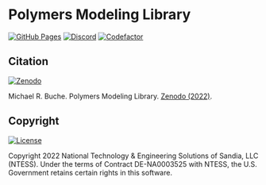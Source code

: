 # Polymers Modeling Library

[![GitHub Pages](https://img.shields.io/badge/GitHub-pages-6e5494?logo=github)](https://sandialabs.github.io/Polymers)
[![Discord](https://img.shields.io/badge/Discord-chat-%237289da.svg?logo=discord&color=5865F2&logoColor=FFFFFF)](https://discord.gg/yC6dbPuc)
[![Codefactor](https://img.shields.io/codefactor/grade/github/sandialabs/polymers?label=Codefactor&logo=codefactor&color=00b16a)](https://www.codefactor.io/repository/github/sandialabs/polymers)

## Citation

[![Zenodo](https://img.shields.io/badge/Zenodo-10.5281%2Fzenodo.7041983-blue)](https://doi.org/10.5281/zenodo.7041983)

Michael R. Buche. Polymers Modeling Library. [Zenodo (2022)](https://doi.org/10.5281/zenodo.7041983).

## Copyright

[![License](https://img.shields.io/github/license/sandialabs/polymers?label=License&logo=data:image/png;base64,iVBORw0KGgoAAAANSUhEUgAAABAAAAAQCAYAAAAf8/9hAAAAAXNSR0IArs4c6QAAAPZJREFUOE+tk2ERwjAUgxMHOAAUYIEpAAngAAccDuYAJIACkIADhgMchMuu5Uq7Aj/or92a9700fSU+LEktgBHJVU3GL4CL90nOfwZIsngLIC8ybEeyh8bVO5B0BTBL/t8BHABE6/F7nGg6ktMIsHAfNtckXWDw2xEkFboIsN1zADTR5gCg0EWAO00C4EayqTgodJTkwpsDCgAHOCXZpQ6qOkk+7zJx0AE4+u4zwLBOkgA8Quo24aA8PHb3CrGqC/e+AbAIRzgBaB1kBnCApe7vk5gC82scala8hYGpTOv66StGOevqEONM5E0N6Kf07S18yuHb3hPwkpAEoqucdwAAAABJRU5ErkJggg==)](https://github.com/sandialabs/polymers/blob/main/LICENSE)

Copyright 2022 National Technology & Engineering Solutions of Sandia, LLC (NTESS). Under the terms of Contract DE-NA0003525 with NTESS, the U.S. Government retains certain rights in this software.
